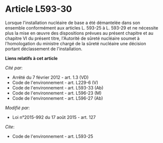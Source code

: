 # Article L593-30

Lorsque l'installation nucléaire de base a été démantelée dans son ensemble conformément aux articles L. 593-25 à L. 593-29
et ne nécessite plus la mise en œuvre des dispositions prévues au présent chapitre et au chapitre VI du présent titre,
l'Autorité de sûreté nucléaire soumet à l'homologation du ministre chargé de la sûreté nucléaire une décision portant
déclassement de l'installation.

**Liens relatifs à cet article**

_Cité par_:

  - Arrêté du 7 février 2012 - art. 1.3 (VD)
  - Code de l'environnement - art. L229-6 (V)
  - Code de l'environnement - art. L593-33 (Ab)
  - Code de l'environnement - art. L596-23 (M)
  - Code de l'environnement - art. L596-27 (Ab)

_Modifié par_:

  - Loi n°2015-992 du 17 août 2015 - art. 127

_Cite_:

  - Code de l'environnement - art. L593-25
